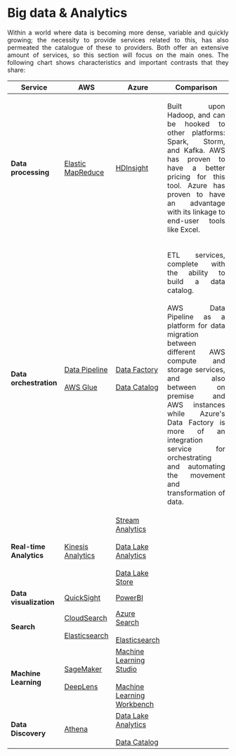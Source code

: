 # Big data & Analytics

<p align="justify">Within a world where data is becoming more dense, variable and quickly growing; the necessity to provide services related to this, has also permeated the catalogue of these to providers. Both offer an extensive amount of services, so this section will focus on the main ones. The following chart shows characteristics and important contrasts that they share:</p>

Service | AWS | Azure | Comparison
--------| ----| ------| ----------
**Data processing** | <a href= "https://aws.amazon.com/documentation/emr/"> Elastic MapReduce </a> | <a href=     "https://azure.microsoft.com/en-us/services/hdinsight/"> HDInsight </a> |<p align="justify"> Built upon Hadoop, and can be hooked to other platforms: Spark, Storm, and Kafka. AWS has proven to have a better pricing for this tool. Azure has proven to have an advantage with its linkage to end-user tools like Excel. </p>
**Data orchestration** |<a href= "https://aws.amazon.com/documentation/data-pipeline/">Data Pipeline</a></br><br><a href= "https://aws.amazon.com/glue/">AWS Glue</a></br>|<a href="https://azure.microsoft.com/en-us/services/data-factory/">Data Factory</a></br><br><a href= "https://azure.microsoft.com/en-us/services/data-catalog/">Data Catalog</a></br>|<p align="justify">ETL services, complete with the ability to build a data catalog.</br><br>AWS Data Pipeline as a platform for data migration between different AWS compute and storage services, and also between on premise and AWS instances while Azure's Data Factory is more of an integration service for orchestrating and automating the movement and transformation of data.</br> </p>
**Real-time Analytics** | <a href= "https://aws.amazon.com/documentation/kinesis/"> Kinesis Analytics </a>|<a href="https://azure.microsoft.com/en-us/services/stream-analytics/">Stream Analytics</a></br><br><a href= "https://azure.microsoft.com/en-us/services/data-lake-analytics/">Data Lake Analytics</a></br><br><a href= "https://azure.microsoft.com/en-us/services/data-lake-store/">Data Lake Store</a></br>
**Data visualization** | <a href= "https://aws.amazon.com/documentation/quicksight/"> QuickSight </a> | <a href= "https://powerbi.microsoft.com/en-us/">PowerBI</a>
**Search** | <a href= "https://aws.amazon.com/cloudsearch/">CloudSearch</a></br><br><a href= "https://aws.amazon.com/documentation/elasticsearch-service/">Elasticsearch</a></br>|<a href= "https://azure.microsoft.com/en-us/services/search/">Azure Search</a></br><br><a href= "https://azuremarketplace.microsoft.com/en-us/marketplace/apps?page=1&search=Elasticsearch">Elasticsearch</a></br>
**Machine Learning** | <a href= "https://aws.amazon.com/documentation/sagemaker/">SageMaker</a></br><br><a href= "https://aws.amazon.com/documentation/deeplens/">DeepLens</a></br>|<a href= "https://azure.microsoft.com/en-us/services/machine-learning-studio/">Machine Learning Studio</a></br><br><a href= "https://azure.microsoft.com/en-us/services/machine-learning-services/">Machine Learning Workbench</a></br>
**Data Discovery** | <a href= "https://aws.amazon.com/documentation/athena/"> Athena </a>|<a href="https://azure.microsoft.com/en-us/services/data-lake-analytics/">Data Lake Analytics</a></br><br><a href= "https://azure.microsoft.com/en-us/services/data-catalog/">Data Catalog</a></br>



